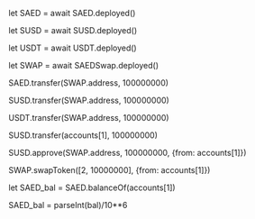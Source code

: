 let SAED = await SAED.deployed()

let SUSD = await SUSD.deployed()

let USDT = await USDT.deployed()

let SWAP = await SAEDSwap.deployed()

SAED.transfer(SWAP.address, 100000000)

SUSD.transfer(SWAP.address, 100000000)

USDT.transfer(SWAP.address, 100000000)

SUSD.transfer(accounts[1], 100000000)

SUSD.approve(SWAP.address, 100000000, {from: accounts[1]})

SWAP.swapToken([2, 10000000], {from: accounts[1]})

let SAED_bal = SAED.balanceOf(accounts[1])

SAED_bal = parseInt(bal)/10**6